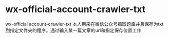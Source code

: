 # wx-official-account-crawler-txt
wx-official account-crawler-txt
本人用来在微信公众号抓取题库并且保存为txt到指定文件夹的程序。通过输入某一篇文章的url和指定保存位置工作
